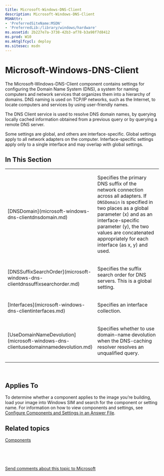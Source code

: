 ```yaml
---
title: Microsoft-Windows-DNS-Client
description: Microsoft-Windows-DNS-Client
MSHAttr:
- 'PreferredSiteName:MSDN'
- 'PreferredLib:/library/windows/hardware'
ms.assetid: 2b227e7a-3738-42b3-af78-b3a98f7d8412
ms.prod: W10
ms.mktglfcycl: deploy
ms.sitesec: msdn
---
```


# Microsoft-Windows-DNS-Client


The Microsoft-Windows-DNS-Client component contains settings for configuring the Domain Name System (DNS), a system for naming computers and network services that organizes them into a hierarchy of domains. DNS naming is used on TCP/IP networks, such as the Internet, to locate computers and services by using user-friendly names.

The DNS Client service is used to resolve DNS domain names, by querying locally cached information obtained from a previous query or by querying a remote DNS server.

Some settings are global, and others are interface-specific. Global settings apply to all network adapters on the computer. Interface-specific settings apply only to a single interface and may overlap with global settings.

## In This Section


<table>
<colgroup>
<col width="50%" />
<col width="50%" />
</colgroup>
<tbody>
<tr class="odd">
<td><p>[DNSDomain](microsoft-windows-dns-clientdnsdomain.md)</p></td>
<td><p>Specifies the primary DNS suffix of the network connection across all adapters. If <code>DNSDomain</code> is specified in two places as a global parameter (x) and as an interface-specific parameter (y), the two values are concatenated appropriately for each interface (as x, y) and used.</p></td>
</tr>
<tr class="even">
<td><p>[DNSSuffixSearchOrder](microsoft-windows-dns-clientdnssuffixsearchorder.md)</p></td>
<td><p>Specifies the suffix search order for DNS servers. This is a global setting.</p></td>
</tr>
<tr class="odd">
<td><p>[Interfaces](microsoft-windows-dns-clientinterfaces.md)</p></td>
<td><p>Specifies an interface collection.</p></td>
</tr>
<tr class="even">
<td><p>[UseDomainNameDevolution](microsoft-windows-dns-clientusedomainnamedevolution.md)</p></td>
<td><p>Specifies whether to use domain-name devolution when the DNS-caching resolver resolves an unqualified query.</p></td>
</tr>
</tbody>
</table>

 

## Applies To


To determine whether a component applies to the image you’re building, load your image into Windows SIM and search for the component or setting name. For information on how to view components and settings, see [Configure Components and Settings in an Answer File](https://msdn.microsoft.com/library/windows/hardware/dn915078).

## Related topics


[Components](components-b-unattend.md)

 

 

[Send comments about this topic to Microsoft](mailto:wsddocfb@microsoft.com?subject=Documentation%20feedback%20%5Bp_unattend\p_unattend%5D:%20Microsoft-Windows-DNS-Client%20%20RELEASE:%20%2810/3/2016%29&body=%0A%0APRIVACY%20STATEMENT%0A%0AWe%20use%20your%20feedback%20to%20improve%20the%20documentation.%20We%20don't%20use%20your%20email%20address%20for%20any%20other%20purpose,%20and%20we'll%20remove%20your%20email%20address%20from%20our%20system%20after%20the%20issue%20that%20you're%20reporting%20is%20fixed.%20While%20we're%20working%20to%20fix%20this%20issue,%20we%20might%20send%20you%20an%20email%20message%20to%20ask%20for%20more%20info.%20Later,%20we%20might%20also%20send%20you%20an%20email%20message%20to%20let%20you%20know%20that%20we've%20addressed%20your%20feedback.%0A%0AFor%20more%20info%20about%20Microsoft's%20privacy%20policy,%20see%20http://privacy.microsoft.com/default.aspx. "Send comments about this topic to Microsoft")





